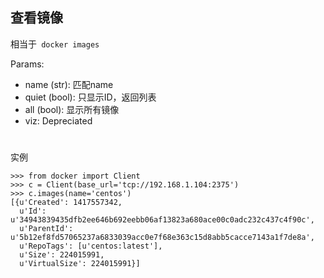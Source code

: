 ## 查看镜像

相当于```
docker images```

Params:

* name (str): 匹配name
* quiet (bool): 只显示ID，返回列表
* all (bool): 显示所有镜像
* viz: Depreciated

#

实例

```
>>> from docker import Client
>>> c = Client(base_url='tcp://192.168.1.104:2375')
>>> c.images(name='centos')
[{u'Created': 1417557342,
  u'Id': u'34943839435dfb2ee646b692eebb06af13823a680ace00c0adc232c437c4f90c',
  u'ParentId': u'5b12ef8fd57065237a6833039acc0e7f68e363c15d8abb5cacce7143a1f7de8a',
  u'RepoTags': [u'centos:latest'],
  u'Size': 224015991,
  u'VirtualSize': 224015991}]
```
